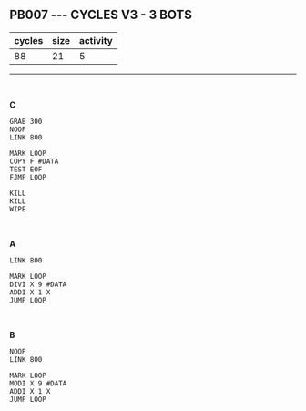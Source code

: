 ## PB007 --- CYCLES V3 - 3 BOTS

| cycles | size | activity |
| ------ | ---- | -------- |
| 88 | 21 | 5 |
<hr>
<br>

**C**

```
GRAB 300
NOOP
LINK 800

MARK LOOP
COPY F #DATA
TEST EOF
FJMP LOOP

KILL
KILL
WIPE
```

<br>

**A**

```
LINK 800

MARK LOOP
DIVI X 9 #DATA
ADDI X 1 X
JUMP LOOP
```

<br>

**B**

```
NOOP
LINK 800

MARK LOOP
MODI X 9 #DATA
ADDI X 1 X
JUMP LOOP
```
